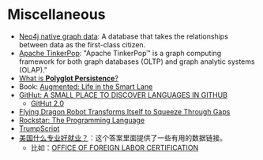 # Miscellaneous

- [Neo4j native graph data](https://neo4j.com/product/): A database that takes the relationships between data as the first-class citizen.
- [Apache TinkerPop](http://tinkerpop.apache.org/): "Apache TinkerPop™ is a graph computing framework for both graph databases (OLTP) and graph analytic systems (OLAP)."
- [What is **Polyglot Persistence**?](http://www.jamesserra.com/archive/2015/07/what-is-polyglot-persistence/)
- Book: [Augmented: Life in the Smart Lane](https://www.amazon.com/Augmented-Life-Smart-Brett-King/dp/9814634034)
- [GitHut: A SMALL PLACE TO DISCOVER LANGUAGES IN GITHUB](http://githut.info/)
  - [GitHut 2.0](https://madnight.github.io/githut/#/pull_requests/2018/1)
- [Flying Dragon Robot Transforms Itself to Squeeze Through Gaps](https://spectrum.ieee.org/automaton/robotics/drones/flying-dragon-robot-transforms-itself-to-squeeze-through-gaps)
- [Rockstar: The Programming Language](https://github.com/dylanbeattie/rockstar)
- [TrumpScript](https://github.com/samshadwell/TrumpScript)
- [美国什么专业好就业？](https://www.zhihu.com/question/20996538/answer/17577708)：这个答案里面提供了一些有用的数据链接。
  - 比如：[OFFICE OF FOREIGN LABOR CERTIFICATION](https://www.foreignlaborcert.doleta.gov/pdf/PerformanceData/2017/H-1B_Selected_Statistics_FY2017.pdf)
